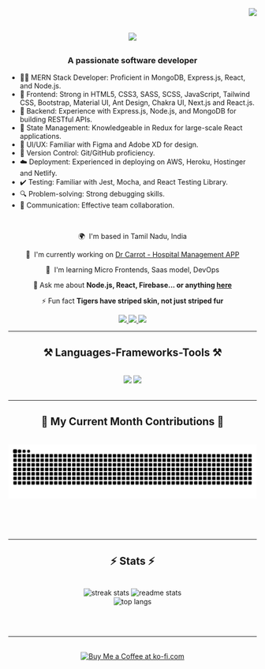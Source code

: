 <img align="right" src="https://visitor-badge.laobi.icu/badge?page_id=Bharathkumar-c.Bharathkumar-c" />

<h1 align="center">
    <img src="https://readme-typing-svg.herokuapp.com/?font=Righteous&size=35&center=true&vCenter=true&width=500&height=70&duration=4000&lines=Hi+There!+👋;+I'm+Bharath+Kumar!;" />
</h1>

<h3 align="center">A passionate software developer</h3>

- 👨‍💻 MERN Stack Developer: Proficient in MongoDB, Express.js, React, and Node.js.
- 🎨 Frontend: Strong in HTML5, CSS3, SASS, SCSS, JavaScript, Tailwind CSS, Bootstrap, Material UI, Ant Design, Chakra UI, Next.js and React.js.
- 🚀 Backend: Experience with Express.js, Node.js, and MongoDB for building RESTful APIs.
- 🔄 State Management: Knowledgeable in Redux for large-scale React applications.
- 📱 UI/UX: Familiar with Figma and Adobe XD for design.
- 📝 Version Control: Git/GitHub proficiency.
- ☁️ Deployment: Experienced in deploying on AWS, Heroku, Hostinger and Netlify.
- ✔️ Testing: Familiar with Jest, Mocha, and React Testing Library.
- 🔍 Problem-solving: Strong debugging skills.
- 💬 Communication: Effective team collaboration.

<br/>

<div align="center">

🌍  I'm based in Tamil Nadu, India 

🚀  I'm currently working on [Dr Carrot - Hospital Management APP](http://github.com/BharathKumar-c/hms-app)
 
🧠  I'm learning Micro Frontends, Saas model, DevOps

💬 Ask me about **Node.js, React, Firebase... or anything [here](https://github.com/BharathKumar-c/BharathKumar-c/issues)**

⚡ Fun fact **Tigers have striped skin, not just striped fur**

 </div>


 <div align="center"> 
  <a href="mailto:bharathwebdeveloper@gmail.com">
    <img src="https://img.shields.io/badge/Gmail-333333?style=for-the-badge&logo=gmail&logoColor=red" />
  </a>
  <a href="https://www.linkedin.com/in/bharath-kumar-1134592a7" target="_blank">
    <img src="https://img.shields.io/badge/LinkedIn-0077B5?style=for-the-badge&logo=linkedin&logoColor=white" target="_blank" />
  </a>
  <a href="https://lucky-sfogliatella-5c35fd.netlify.app/" target="_blank">
     <img src="https://img.shields.io/badge/Portfolio-FF5722?style=for-the-badge&logo=todoist&logoColor=white" target="_blank" /> <!-- sqlite, safari, google-chrome are other good icon options -->
  </a>
</div>

<hr/>

<h2 align="center">⚒️ Languages-Frameworks-Tools ⚒️</h2>
<br/>
<div align="center">
    <img src="https://skillicons.dev/icons?i=react,bootstrap,mui,html,css,vscode,github,figma,tailwind,git,redux,photoshop,illustrator" />
    <img src="https://skillicons.dev/icons?i=laravel,nodejs,python,javascript,typescript,express,firebase,c,mysql,postgresql,docker,jenkins,aws" /><br>
</div>

<br/>
<hr/>

<div align="center">
  <h2>🐍 My Current Month Contributions 🐍</h2>
  <br>
  <img alt="snake eating my contributions" src="https://raw.githubusercontent.com/BharathKumar-c/BharathKumar-c/output/github-contribution-grid-snake.svg" />
  
  <br/><br/><br/>
</div>

<hr/>

<h2 align="center">⚡ Stats ⚡</h2>
<br>
<div align=center>
  <img width=390 src="https://github-readme-streak-stats-salesp07.vercel.app/?user=BharathKumar-c&count_private=true&theme=react&border_radius=10" alt="streak stats"/>
  <img width=390 src="https://github-readme-stats-salesp07.vercel.app/api?username=BharathKumar-c&count_private=true&show_icons=true&theme=react&rank_icon=github&border_radius=10" alt="readme stats" />
  <br/>
  <img width=325 align="center" src="https://github-readme-stats-salesp07.vercel.app/api/top-langs/?username=BharathKumar-c&hide=HTML&langs_count=8&layout=compact&theme=react&border_radius=10&size_weight=0.5&count_weight=0.5&exclude_repo=github-readme-stats" alt="top langs" />
</div>

<br/><br/>

<hr/>

<br/>

<div align="center">
<a href='https://www.buymeacoffee.com/bharathwebdeveloper' target='_blank'><img height='64' style='border:0px;height:64px;' src='https://storage.ko-fi.com/cdn/kofi1.png?v=3' border='0' alt='Buy Me a Coffee at ko-fi.com' /></a>
</div>

<br/>
